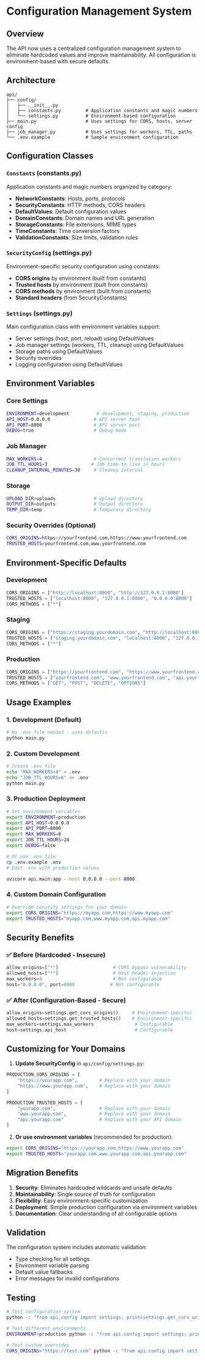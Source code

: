 # Configuration Management System

## Overview

The API now uses a centralized configuration management system to eliminate hardcoded values and improve maintainability. All configuration is environment-based with secure defaults.

## Architecture

```
api/
├── config/
│   ├── __init__.py
│   ├── constants.py         # Application constants and magic numbers
│   └── settings.py          # Environment-based configuration
├── main.py                  # Uses settings for CORS, hosts, server config
├── job_manager.py           # Uses settings for workers, TTL, paths
└── .env.example             # Sample environment configuration
```

## Configuration Classes

### `Constants` (constants.py)
Application constants and magic numbers organized by category:
- **NetworkConstants**: Hosts, ports, protocols
- **SecurityConstants**: HTTP methods, CORS headers
- **DefaultValues**: Default configuration values
- **DomainConstants**: Domain names and URL generation
- **StorageConstants**: File extensions, MIME types
- **TimeConstants**: Time conversion factors
- **ValidationConstants**: Size limits, validation rules

### `SecurityConfig` (settings.py)
Environment-specific security configuration using constants:
- **CORS origins** by environment (built from constants)
- **Trusted hosts** by environment (built from constants)
- **CORS methods** by environment (built from constants)
- **Standard headers** (from SecurityConstants)

### `Settings` (settings.py)
Main configuration class with environment variables support:
- Server settings (host, port, reload) using DefaultValues
- Job manager settings (workers, TTL, cleanup) using DefaultValues
- Storage paths using DefaultValues
- Security overrides
- Logging configuration using DefaultValues

## Environment Variables

### Core Settings
```bash
ENVIRONMENT=development          # development, staging, production
API_HOST=0.0.0.0                # API server host
API_PORT=8000                   # API server port
DEBUG=true                      # Debug mode
```

### Job Manager
```bash
MAX_WORKERS=4                   # Concurrent translation workers
JOB_TTL_HOURS=3                # Job time-to-live in hours
CLEANUP_INTERVAL_MINUTES=30     # Cleanup interval
```

### Storage
```bash
UPLOAD_DIR=uploads              # Upload directory
OUTPUT_DIR=outputs              # Output directory
TEMP_DIR=temp                   # Temporary directory
```

### Security Overrides (Optional)
```bash
CORS_ORIGINS=https://yourfrontend.com,https://www.yourfrontend.com
TRUSTED_HOSTS=yourfrontend.com,www.yourfrontend.com
```

## Environment-Specific Defaults

### Development
```python
CORS_ORIGINS = ["http://localhost:8000", "http://127.0.0.1:8000"]
TRUSTED_HOSTS = ["localhost:8000", "127.0.0.1:8000", "0.0.0.0:8000"]
CORS_METHODS = ["*"]
```

### Staging
```python
CORS_ORIGINS = ["https://staging.yourdomain.com", "http://localhost:8080"]
TRUSTED_HOSTS = ["staging.yourdomain.com", "localhost:8000", "127.0.0.1:8000"]
CORS_METHODS = ["*"]
```

### Production
```python
CORS_ORIGINS = ["https://yourfrontend.com", "https://www.yourfrontend.com"]
TRUSTED_HOSTS = ["yourfrontend.com", "www.yourfrontend.com", "api.yourfrontend.com"]
CORS_METHODS = ["GET", "POST", "DELETE", "OPTIONS"]
```

## Usage Examples

### 1. Development (Default)
```bash
# No .env file needed - uses defaults
python main.py
```

### 2. Custom Development
```bash
# Create .env file
echo "MAX_WORKERS=8" > .env
echo "JOB_TTL_HOURS=6" >> .env
python main.py
```

### 3. Production Deployment
```bash
# Set environment variables
export ENVIRONMENT=production
export API_HOST=0.0.0.0
export API_PORT=8000
export MAX_WORKERS=8
export JOB_TTL_HOURS=24
export DEBUG=false

# Or use .env file
cp .env.example .env
# Edit .env with production values

uvicorn api.main:app --host 0.0.0.0 --port 8000
```

### 4. Custom Domain Configuration
```bash
# Override security settings for your domain
export CORS_ORIGINS="https://myapp.com,https://www.myapp.com"
export TRUSTED_HOSTS="myapp.com,www.myapp.com,api.myapp.com"
```

## Security Benefits

### ✅ Before (Hardcoded - Insecure)
```python
allow_origins=["*"]                    # CORS bypass vulnerability
allowed_hosts=["*"]                    # Host header injection
max_workers=4                          # Not configurable
host="0.0.0.0", port=8000             # Not configurable
```

### ✅ After (Configuration-Based - Secure)
```python
allow_origins=settings.get_cors_origins()     # Environment-specific
allowed_hosts=settings.get_trusted_hosts()    # Environment-specific
max_workers=settings.max_workers               # Configurable
host=settings.api_host                         # Configurable
```

## Customizing for Your Domains

1. **Update SecurityConfig** in `api/config/settings.py`:
```python
PRODUCTION_CORS_ORIGINS = [
    "https://yourapp.com",        # Replace with your domain
    "https://www.yourapp.com",    # Replace with your domain
]

PRODUCTION_TRUSTED_HOSTS = [
    "yourapp.com",                # Replace with your domain
    "www.yourapp.com",            # Replace with your domain
    "api.yourapp.com"             # Replace with your API domain
]
```

2. **Or use environment variables** (recommended for production):
```bash
export CORS_ORIGINS="https://yourapp.com,https://www.yourapp.com"
export TRUSTED_HOSTS="yourapp.com,www.yourapp.com,api.yourapp.com"
```

## Migration Benefits

1. **Security**: Eliminates hardcoded wildcards and unsafe defaults
2. **Maintainability**: Single source of truth for configuration
3. **Flexibility**: Easy environment-specific customization
4. **Deployment**: Simple production configuration via environment variables
5. **Documentation**: Clear understanding of all configurable options

## Validation

The configuration system includes automatic validation:
- Type checking for all settings
- Environment variable parsing
- Default value fallbacks
- Error messages for invalid configurations

## Testing

```bash
# Test configuration system
python -c "from api.config import settings; print(settings.get_cors_origins())"

# Test different environments
ENVIRONMENT=production python -c "from api.config import settings; print(settings.get_cors_origins())"

# Test custom overrides
CORS_ORIGINS="https://test.com" python -c "from api.config import settings; print(settings.get_cors_origins())"
```